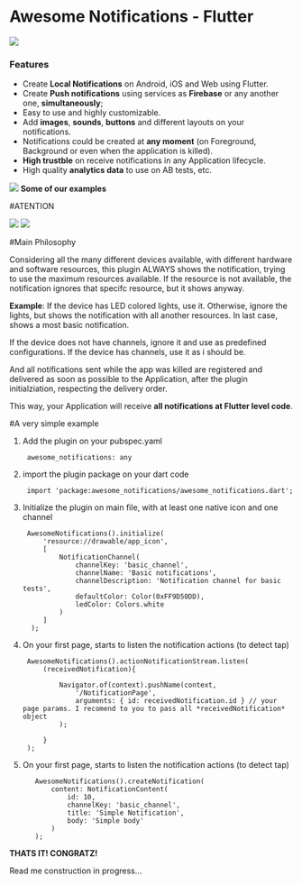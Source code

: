 
# Awesome Notifications - Flutter

![](https://raw.githubusercontent.com/rafaelsetragni/awesome_notifications/master/example/assets/readme/awesome-notifications.jpg)



### Features

- Create **Local Notifications** on Android, iOS and Web using Flutter.
- Create **Push notifications** using services as **Firebase** or any another one, **simultaneously**;
- Easy to use and highly customizable.
- Add **images**, **sounds**, **buttons** and different layouts on your notifications.
- Notifications could be created at **any moment** (on Foreground, Background or even when the application is killed).
- **High trustble** on receive notifications in any Application lifecycle.
- High quality **analytics data** to use on AB tests, etc.


![](https://raw.githubusercontent.com/rafaelsetragni/awesome_notifications/master/example/assets/readme/awesome-notifications-example.jpg)
**Some of our examples**

#ATENTION

![](https://raw.githubusercontent.com/rafaelsetragni/awesome_notifications/master/example/assets/readme/awesome-notifications-atention.jpg)
![](https://raw.githubusercontent.com/rafaelsetragni/awesome_notifications/master/example/assets/readme/awesome-notifications-progress.jpg)

#Main Philosophy

Considering all the many different devices available, with different hardware and software resources, this plugin ALWAYS shows the notification, trying to use the maximum resources available. If the resource is not available, the notification ignores that specifc resource, but it shows anyway.

**Example**: If the device has LED colored lights, use it. Otherwise, ignore the lights, but shows the notification with all another resources. In last case, shows a most basic notification.

If the device does not have channels, ignore it and use as predefined configurations. If the device has channels, use it as i should be.

And all notifications sent while the app was killed are registered and delivered as soon as possible to the Application, after the plugin initialziation, respecting the delivery order.

This way, your Application will receive **all notifications at Flutter level code**.

#A very simple example


1. Add the plugin on your pubspec.yaml

		awesome_notifications: any

2. import the plugin package on your dart code

		import 'package:awesome_notifications/awesome_notifications.dart';

3. Initialize the plugin on main file, with at least one native icon and one channel
        
		AwesomeNotifications().initialize(
			'resource://drawable/app_icon',
			[
				NotificationChannel(
					channelKey: 'basic_channel',
					channelName: 'Basic notifications',
					channelDescription: 'Notification channel for basic tests',
					defaultColor: Color(0xFF9D50DD),
					ledColor: Colors.white
				)
			]
         );

4. On your first page, starts to listen the notification actions (to detect tap)


		AwesomeNotifications().actionNotificationStream.listen(
			(receivedNotification){

				Navigator.of(context).pushName(context,
					'/NotificationPage',
					arguments: { id: receivedNotification.id } // your page params. I recomend to you to pass all *receivedNotification* object
				);

			}
		);

5. On your first page, starts to listen the notification actions (to detect tap)

		  AwesomeNotifications().createNotification(
			  content: NotificationContent(
				  id: 10,
				  channelKey: 'basic_channel',
				  title: 'Simple Notification',
				  body: 'Simple body'
			  )
		  );


**THATS IT! CONGRATZ!**

Read me construction in progress...